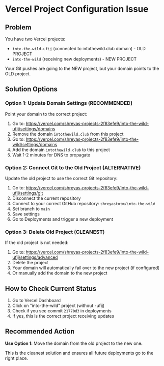 # Vercel Project Configuration Issue

## Problem
You have two Vercel projects:
- `into-the-wild-ufij` (connected to intothewild.club domain) - OLD PROJECT
- `into-the-wild` (receiving new deployments) - NEW PROJECT

Your Git pushes are going to the NEW project, but your domain points to the OLD project.

## Solution Options

### Option 1: Update Domain Settings (RECOMMENDED)
Point your domain to the correct project:

1. Go to: https://vercel.com/shreyas-projects-2f83efe9/into-the-wild-ufij/settings/domains
2. Remove the domain `intothewild.club` from this project
3. Go to: https://vercel.com/shreyas-projects-2f83efe9/into-the-wild/settings/domains
4. Add the domain `intothewild.club` to this project
5. Wait 1-2 minutes for DNS to propagate

### Option 2: Connect Git to the Old Project (ALTERNATIVE)
Update the old project to use the correct Git repository:

1. Go to: https://vercel.com/shreyas-projects-2f83efe9/into-the-wild-ufij/settings/git
2. Disconnect the current repository
3. Connect to your correct GitHub repository: `shreyastotm/into-the-wild`
4. Set branch to `main`
5. Save settings
6. Go to Deployments and trigger a new deployment

### Option 3: Delete Old Project (CLEANEST)
If the old project is not needed:

1. Go to: https://vercel.com/shreyas-projects-2f83efe9/into-the-wild-ufij/settings/advanced
2. Delete the project
3. Your domain will automatically fail over to the new project (if configured)
4. Or manually add the domain to the new project

## How to Check Current Status

1. Go to Vercel Dashboard
2. Click on "into-the-wild" project (without -ufij)
3. Check if you see commit `21770d3` in deployments
4. If yes, this is the correct project receiving updates

## Recommended Action

**Use Option 1**: Move the domain from the old project to the new one.

This is the cleanest solution and ensures all future deployments go to the right place.

